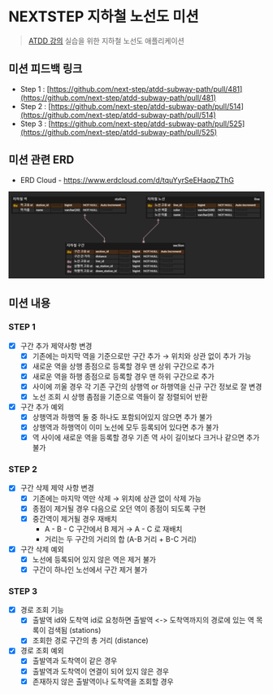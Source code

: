 # NEXTSTEP 지하철 노선도 미션
> [ATDD 강의](https://edu.nextstep.camp/c/R89PYi5H) 실습을 위한 지하철 노선도 애플리케이션


## 미션 피드백 링크
- Step 1 : [https://github.com/next-step/atdd-subway-path/pull/481](https://github.com/next-step/atdd-subway-path/pull/481)
- Step 2 : [https://github.com/next-step/atdd-subway-path/pull/514](https://github.com/next-step/atdd-subway-path/pull/514)
- Step 3 : [https://github.com/next-step/atdd-subway-path/pull/525](https://github.com/next-step/atdd-subway-path/pull/525)

## 미션 관련 ERD
- ERD Cloud - https://www.erdcloud.com/d/tquYyrSeEHaqpZThG

<img src="images/db-erd.png">

## 미션 내용

### STEP 1
- [x]  구간 추가 제약사항 변경
    - [x]  기존에는 마지막 역을 기준으로만 구간 추가 →  위치와 상관 없이 추가 가능
    - [x]  새로운 역을 상행 종점으로 등록할 경우 맨 상위 구간으로 추가
    - [x]  새로운 역을 하행 종점으로 등록할 경우 맨 하위 구간으로 추가
    - [x]  사이에 끼울 경우 각 기존 구간의 상행역 or 하행역을 신규 구간 정보로 잘 변경
    - [x]  노선 조회 시 상행 좀점을 기준으로 역들이 잘 정렬되어 반환
- [x]  구간 추가 예외
    - [x]  상행역과 하행역 둘 중 하나도 포함되어있지 않으면 추가 불가
    - [x]  상행역과 하행역이 이미 노선에 모두 등록되어 있다면 추가 불가
    - [x]  역 사이에 새로운 역을 등록할 경우 기존 역 사이 길이보다 크거나 같으면 추가 불가

### STEP 2

- [x]  구간 삭제 제약 사항 변경
    - [x]  기존에는 마지막 역만 삭제 → 위치에 상관 없이 삭제 가능
    - [x]  종점이 제거될 경우 다음으로 오던 역이 종점이 되도록 구현
    - [x]  중간역이 제거될 경우 재배치
        - A - B - C 구간에서 B 제거 → A - C 로 재배치
        - 거리는 두 구간의 거리의 합 (A-B 거리 + B-C 거리)
- [x]  구간 삭제 예외
    - [x]  노선에 등록되어 있지 않은 역은 제거 불가
    - [x]  구간이 하나인 노선에서 구간 제거 불가

### STEP 3

- [x] 경로 조회 기능
  - [x] 출발역 id와 도착역 id로 요청하면 출발역 <-> 도착역까지의 경로에 있는 역 목록이 검색됨 (stations)
  - [x] 조회한 경로 구간의 총 거리 (distance)
- [x] 경로 조회 예외
  - [x] 출발역과 도착역이 같은 경우
  - [x] 출발역과 도착역이 연결이 되어 있지 않은 경우
  - [x] 존재하지 않은 출발역이나 도착역을 조회할 경우
